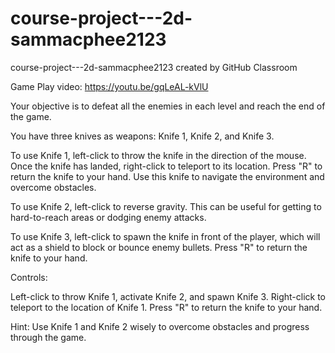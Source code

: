 # course-project---2d-sammacphee2123
course-project---2d-sammacphee2123 created by GitHub Classroom

Game Play video: https://youtu.be/gqLeAL-kVlU

Your objective is to defeat all the enemies in each level and reach the end of the game.

You have three knives as weapons: Knife 1, Knife 2, and Knife 3.

To use Knife 1, left-click to throw the knife in the direction of the mouse. Once the knife has landed, right-click to teleport to its location. Press "R" to return the knife to your hand. Use this knife to navigate the environment and overcome obstacles.

To use Knife 2, left-click to reverse gravity. This can be useful for getting to hard-to-reach areas or dodging enemy attacks.

To use Knife 3, left-click to spawn the knife in front of the player, which will act as a shield to block or bounce enemy bullets. Press "R" to return the knife to your hand.

Controls:

Left-click to throw Knife 1, activate Knife 2, and spawn Knife 3.
Right-click to teleport to the location of Knife 1.
Press "R" to return the knife to your hand.

Hint: Use Knife 1 and Knife 2 wisely to overcome obstacles and progress through the game.

